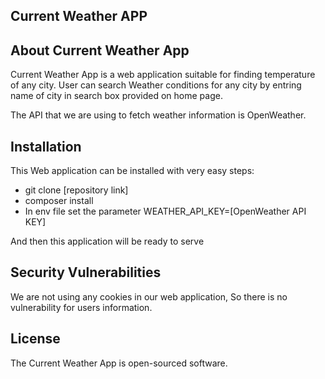 ## Current Weather APP

## About Current Weather App

Current Weather App is a web application suitable for finding temperature of any city. User can search Weather conditions for any city by entring name of city in search box provided on home page.

The API that we are using to fetch weather information is OpenWeather.

## Installation
This Web application can be installed with very easy steps:
- git clone [repository link]
- composer install
- In env file set the parameter WEATHER_API_KEY=[OpenWeather API KEY]

And then this application will be ready to serve

## Security Vulnerabilities

We are not using any cookies in our web application, So there is no vulnerability for users information.

## License

The Current Weather App is open-sourced software.
